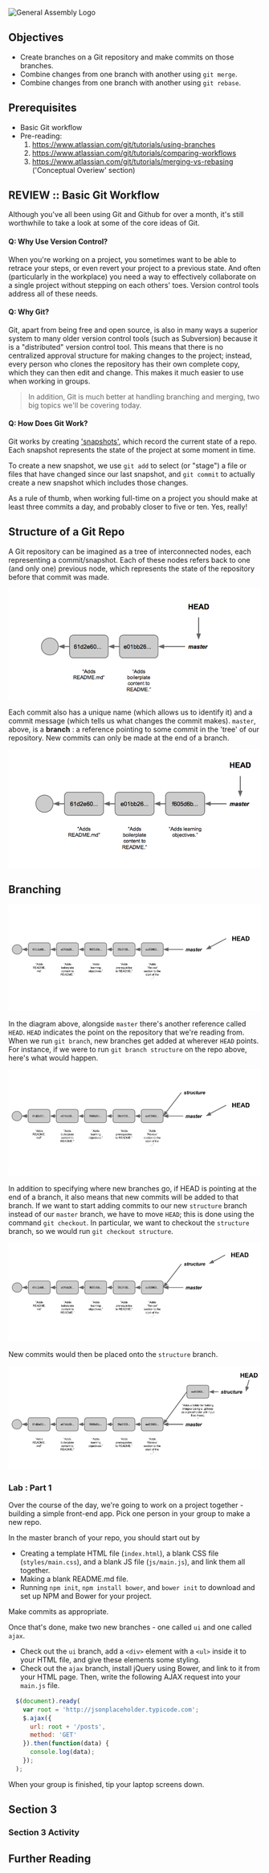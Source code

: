 ![General Assembly Logo](http://i.imgur.com/ke8USTq.png)

## Objectives
- Create branches on a Git repository and make commits on those branches.
- Combine changes from one branch with another using `git merge`.
- Combine changes from one branch with another using `git rebase`.

## Prerequisites
- Basic Git workflow
- Pre-reading:
  1. https://www.atlassian.com/git/tutorials/using-branches
  2. https://www.atlassian.com/git/tutorials/comparing-workflows
  3. https://www.atlassian.com/git/tutorials/merging-vs-rebasing ('Conceptual Overiew' section)

## REVIEW :: Basic Git Workflow

Although you've all been using Git and Github for over a month, it's still worthwhile to take a look at some of the core ideas of Git.

#### Q: Why Use Version Control?
When you're working on a project, you sometimes want to be able to retrace your steps, or even revert your project to a previous state.  And often (particularly in the workplace) you need a way to effectively collaborate on a single project without stepping on each others' toes. Version control tools address all of these needs.

#### Q: Why Git?
Git, apart from being free and open source, is also in many ways a superior system to many older version control tools (such as Subversion) because it is a "distributed" version control tool. This means that there is no centralized approval structure for making changes to the project; instead, every person who clones the repository has their own complete copy, which they can then edit and change. This makes it much easier to use when working in groups.

>In addition, Git is much better at handling branching and merging, two big topics we'll be covering today.

#### Q: How Does Git Work?
Git works by creating ['snapshots'](https://git-scm.com/book/en/v1/Getting-Started-Git-Basics), which record the current state of a repo. Each snapshot represents the state of the project at some moment in time.

To create a new snapshot, we use `git add` to select (or "stage") a file or files that have changed since our last snapshot, and `git commit` to actually create a new snapshot which includes those changes.

As a rule of thumb, when working full-time on a project you should make at least three commits a day, and probably closer to five or ten. Yes, really!

## Structure of a Git Repo

A Git repository can be imagined as a tree of interconnected nodes, each representing a commit/snapshot. Each of these nodes refers back to one (and only one) previous node, which represents the state of the repository before that commit was made.

![Git Repo with Two Commits](images/structure_01.png)

Each commit also has a unique name (which allows us to identify it) and a commit message (which tells us what changes the commit makes). `master`, above, is a __branch__ : a reference pointing to some commit in the 'tree' of our repository. New commits can only be made at the end of a branch.

![Git Repo with Three Commits](images/structure_02.png)

## Branching

![Branching, Part 1](images/branching_01.png)

In the diagram above, alongside `master` there's another reference called `HEAD`. `HEAD` indicates the point on the repository that we're reading from. When we run `git branch`, new branches get added at wherever `HEAD` points. For instance, if we were to run `git branch structure` on the repo above, here's what would happen.

![Branching, Part 2](images/branching_02.png)

In addition to specifying where new branches go, if HEAD is pointing at the end of a branch, it also means that new commits will be added to that branch. If we want to start adding commits to our new `structure` branch instead of our `master` branch, we have to move `HEAD`; this is done using the command `git checkout`. In particular, we want to checkout the `structure` branch, so we would run `git checkout structure`.

![Branching, Part 3](images/branching_03.png)

New commits would then be placed onto the `structure` branch.

![Branching, Part 4](images/branching_04.png)

### Lab : Part 1

Over the course of the day, we're going to work on a project together - building a simple front-end app. Pick one person in your group to make a new repo.

In the master branch of your repo, you should start out by
  - Creating a template HTML file (`index.html`), a blank CSS file (`styles/main.css`), and a blank JS file (`js/main.js`), and link them all together.
  - Making a blank README.md file.
  - Running `npm init`, `npm install bower`, and `bower init` to download and set up NPM and Bower for your project.

Make commits as appropriate.

Once that's done, make two new branches - one called `ui` and one called `ajax`.
- Check out the `ui` branch, add a `<div>` element with a `<ul>` inside it to your HTML file, and give these elements some styling.
- Check out the `ajax` branch, install jQuery using Bower, and link to it from your HTML page. Then, write the following AJAX request into your `main.js` file.

```javascript
  $(document).ready(
    var root = 'http://jsonplaceholder.typicode.com';
    $.ajax({
      url: root + '/posts',
      method: 'GET'
    }).then(function(data) {
      console.log(data);
    });
  );
```

When your group is finished, tip your laptop screens down.

## Section 3

### Section 3 Activity

## Further Reading

